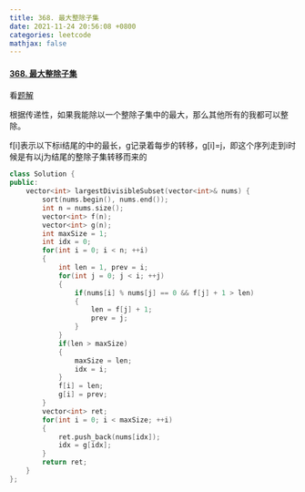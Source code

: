 ```yaml
---
title: 368. 最大整除子集
date: 2021-11-24 20:56:08 +0800
categories: leetcode
mathjax: false
---
```

#### [368. 最大整除子集](https://leetcode-cn.com/problems/largest-divisible-subset/submissions/)

看[题解](https://leetcode-cn.com/problems/largest-divisible-subset/solution/gong-shui-san-xie-noxiang-xin-ke-xue-xi-0a3jc/)

根据传递性，如果我能除以一个整除子集中的最大，那么其他所有的我都可以整除。

f[i]表示以下标i结尾的中的最长，g记录着每步的转移，g[i]=j，即这个序列走到i时候是有以j为结尾的整除子集转移而来的

```c++
class Solution {
public:
    vector<int> largestDivisibleSubset(vector<int>& nums) {
        sort(nums.begin(), nums.end());
        int n = nums.size();
        vector<int> f(n);
        vector<int> g(n);
        int maxSize = 1;
        int idx = 0;
        for(int i = 0; i < n; ++i)
        {
            int len = 1, prev = i;
            for(int j = 0; j < i; ++j)
            {
                if(nums[i] % nums[j] == 0 && f[j] + 1 > len)
                {
                    len = f[j] + 1;
                    prev = j;
                }
            }
            if(len > maxSize)
            {
                maxSize = len;
                idx = i;
            }
            f[i] = len;
            g[i] = prev;
        }
        vector<int> ret;
        for(int i = 0; i < maxSize; ++i)
        {
            ret.push_back(nums[idx]);
            idx = g[idx];
        }
        return ret;
    }
};
```
